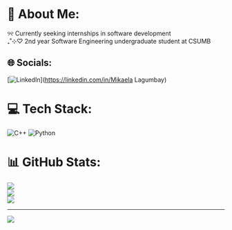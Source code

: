 # 💫 About Me:
୨୧ Currently seeking internships in software development<br>₊˚⊹♡ 2nd year Software Engineering undergraduate student at CSUMB


## 🌐 Socials:
[![LinkedIn](https://img.shields.io/badge/LinkedIn-%230077B5.svg?logo=linkedin&logoColor=white)](https://linkedin.com/in/Mikaela Lagumbay) 

# 💻 Tech Stack:
![C++](https://img.shields.io/badge/c++-%2300599C.svg?style=for-the-badge&logo=c%2B%2B&logoColor=white) ![Python](https://img.shields.io/badge/python-3670A0?style=for-the-badge&logo=python&logoColor=ffdd54)
# 📊 GitHub Stats:
![](https://github-readme-stats.vercel.app/api?username=mikalagumbay&theme=blueberry&hide_border=true&include_all_commits=true&count_private=true)<br/>
![](https://github-readme-streak-stats.herokuapp.com/?user=mikalagumbay&theme=blueberry&hide_border=true)<br/>
![](https://github-readme-stats.vercel.app/api/top-langs/?username=mikalagumbay&theme=blueberry&hide_border=true&include_all_commits=true&count_private=true&layout=compact)

---
[![](https://visitcount.itsvg.in/api?id=mikalagumbay&icon=0&color=0)](https://visitcount.itsvg.in)

<!-- Proudly created with GPRM ( https://gprm.itsvg.in ) -->
